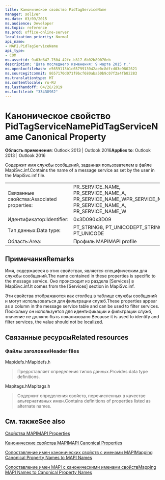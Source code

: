 ```yaml
---
title: Каноническое свойство PidTagServiceName
manager: soliver
ms.date: 03/09/2015
ms.audience: Developer
ms.topic: reference
ms.prod: office-online-server
localization_priority: Normal
api_name:
- MAPI.PidTagServiceName
api_type:
- COM
ms.assetid: 9a63d647-7504-42fc-b317-6b02b89070eb
description: 'Дата последнего изменения: 9 марта 2015 г.'
ms.openlocfilehash: e5659113b1c6579913042ae0c8dfcd03e9802621
ms.sourcegitcommit: 8657170d071f9bcf680aba50b9c07f2a4fb82283
ms.translationtype: MT
ms.contentlocale: ru-RU
ms.lasthandoff: 04/28/2019
ms.locfileid: "33438962"
---
```

# <a name="pidtagservicename-canonical-property"></a><span data-ttu-id="e2cd7-103">Каноническое свойство PidTagServiceName</span><span class="sxs-lookup"><span data-stu-id="e2cd7-103">PidTagServiceName Canonical Property</span></span>

  
  
<span data-ttu-id="e2cd7-104">**Область применения**: Outlook 2013 | Outlook 2016</span><span class="sxs-lookup"><span data-stu-id="e2cd7-104">**Applies to**: Outlook 2013 | Outlook 2016</span></span> 
  
<span data-ttu-id="e2cd7-105">Содержит имя службы сообщений, заданная пользователем в файле MapiSvc.inf.</span><span class="sxs-lookup"><span data-stu-id="e2cd7-105">Contains the name of a message service as set by the user in the MapiSvc.inf file.</span></span>
  
|||
|:-----|:-----|
|<span data-ttu-id="e2cd7-106">Связанные свойства:</span><span class="sxs-lookup"><span data-stu-id="e2cd7-106">Associated properties:</span></span>  <br/> |<span data-ttu-id="e2cd7-107">PR_SERVICE_NAME, PR_SERVICE_NAME_A, PR_SERVICE_NAME_W</span><span class="sxs-lookup"><span data-stu-id="e2cd7-107">PR_SERVICE_NAME, PR_SERVICE_NAME_A, PR_SERVICE_NAME_W</span></span>  <br/> |
|<span data-ttu-id="e2cd7-108">Идентификатор:</span><span class="sxs-lookup"><span data-stu-id="e2cd7-108">Identifier:</span></span>  <br/> |<span data-ttu-id="e2cd7-109">0x3D09</span><span class="sxs-lookup"><span data-stu-id="e2cd7-109">0x3D09</span></span>  <br/> |
|<span data-ttu-id="e2cd7-110">Тип данных:</span><span class="sxs-lookup"><span data-stu-id="e2cd7-110">Data type:</span></span>  <br/> |<span data-ttu-id="e2cd7-111">PT_STRING8, PT_UNICODE</span><span class="sxs-lookup"><span data-stu-id="e2cd7-111">PT_STRING8, PT_UNICODE</span></span>  <br/> |
|<span data-ttu-id="e2cd7-112">Область:</span><span class="sxs-lookup"><span data-stu-id="e2cd7-112">Area:</span></span>  <br/> |<span data-ttu-id="e2cd7-113">Профиль MAPI</span><span class="sxs-lookup"><span data-stu-id="e2cd7-113">MAPI profile</span></span>  <br/> |
   
## <a name="remarks"></a><span data-ttu-id="e2cd7-114">Примечания</span><span class="sxs-lookup"><span data-stu-id="e2cd7-114">Remarks</span></span>

<span data-ttu-id="e2cd7-115">Имя, содержаееся в этих свойствах, является специфическим для службы сообщений.</span><span class="sxs-lookup"><span data-stu-id="e2cd7-115">The name contained in these properties is specific to the message service.</span></span> <span data-ttu-id="e2cd7-116">Оно происходит из раздела [Services] в MapiSvc.inf.</span><span class="sxs-lookup"><span data-stu-id="e2cd7-116">It comes from the [Services] section in MapiSvc.inf.</span></span>
  
<span data-ttu-id="e2cd7-117">Эти свойства отображаются как столбец в таблице службы сообщений и могут использоваться для фильтрации служб.</span><span class="sxs-lookup"><span data-stu-id="e2cd7-117">These properties appear as a column in the message service table and can be used to filter services.</span></span> <span data-ttu-id="e2cd7-118">Поскольку он используется для идентификации и фильтрации служб, значение не должно быть локализовано.</span><span class="sxs-lookup"><span data-stu-id="e2cd7-118">Because it is used to identify and filter services, the value should not be localized.</span></span>
  
## <a name="related-resources"></a><span data-ttu-id="e2cd7-119">Связанные ресурсы</span><span class="sxs-lookup"><span data-stu-id="e2cd7-119">Related resources</span></span>

### <a name="header-files"></a><span data-ttu-id="e2cd7-120">Файлы заголовки</span><span class="sxs-lookup"><span data-stu-id="e2cd7-120">Header files</span></span>

<span data-ttu-id="e2cd7-121">Mapidefs.h</span><span class="sxs-lookup"><span data-stu-id="e2cd7-121">Mapidefs.h</span></span>
  
> <span data-ttu-id="e2cd7-122">Предоставляет определения типов данных.</span><span class="sxs-lookup"><span data-stu-id="e2cd7-122">Provides data type definitions.</span></span>
    
<span data-ttu-id="e2cd7-123">Mapitags.h</span><span class="sxs-lookup"><span data-stu-id="e2cd7-123">Mapitags.h</span></span>
  
> <span data-ttu-id="e2cd7-124">Содержит определения свойств, перечисленных в качестве альтернативных имен.</span><span class="sxs-lookup"><span data-stu-id="e2cd7-124">Contains definitions of properties listed as alternate names.</span></span>
    
## <a name="see-also"></a><span data-ttu-id="e2cd7-125">См. также</span><span class="sxs-lookup"><span data-stu-id="e2cd7-125">See also</span></span>



[<span data-ttu-id="e2cd7-126">Свойства MAPI</span><span class="sxs-lookup"><span data-stu-id="e2cd7-126">MAPI Properties</span></span>](mapi-properties.md)
  
[<span data-ttu-id="e2cd7-127">Канонические свойства MAPI</span><span class="sxs-lookup"><span data-stu-id="e2cd7-127">MAPI Canonical Properties</span></span>](mapi-canonical-properties.md)
  
[<span data-ttu-id="e2cd7-128">Сопоставление имен канонических свойств с именами MAPI</span><span class="sxs-lookup"><span data-stu-id="e2cd7-128">Mapping Canonical Property Names to MAPI Names</span></span>](mapping-canonical-property-names-to-mapi-names.md)
  
[<span data-ttu-id="e2cd7-129">Сопоставление имен MAPI с каноническими именами свойств</span><span class="sxs-lookup"><span data-stu-id="e2cd7-129">Mapping MAPI Names to Canonical Property Names</span></span>](mapping-mapi-names-to-canonical-property-names.md)

